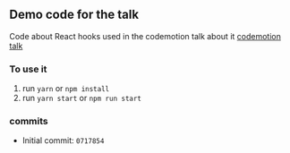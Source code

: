 ## Demo code for the talk

Code about React hooks used in the codemotion talk about it [codemotion talk](https://events.codemotion.com/conferences/madrid/2019/)

### To use it

1. run `yarn` or `npm install`
2. run `yarn start` or `npm run start`


### commits

* Initial commit: `0717854` 

